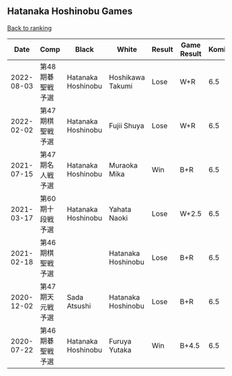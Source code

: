 ## Hatanaka Hoshinobu Games

[Back to ranking](../../index.md)




| **Date** | **Comp** | **Black** | **White** | **Result** | **Game Result** | **Komi** | **Rating** | **Diff** | 
| --- | --- | --- | --- | --- | --- | --- | --- | --- |
| 2022-08-03 | 第48期碁聖戦予選 | Hatanaka Hoshinobu | Hoshikawa Takumi | Lose | W+R | 6.5 | 2213 | 0 | 
| 2022-02-02 | 第47期棋聖戦予選 | Hatanaka Hoshinobu | Fujii Shuya | Lose | W+R | 6.5 | 2213 | 0 | 
| 2021-07-15 | 第47期名人戦予選 | Hatanaka Hoshinobu | Muraoka Mika | Win | B+R | 6.5 | 2213 | 282 | 
| 2021-03-17 | 第60期十段戦予選 | Hatanaka Hoshinobu | Yahata Naoki | Lose | W+2.5 | 6.5 | 1931 | -13 | 
| 2021-02-18 | 第46期棋聖戦予選 |  | Hatanaka Hoshinobu | Lose | B+R | 6.5 | 1944 | -384 | 
| 2020-12-02 | 第47期天元戦予選 | Sada Atsushi | Hatanaka Hoshinobu | Lose | B+R | 6.5 | 2328 | -98 | 
| 2020-07-22 | 第46期碁聖戦予選 | Hatanaka Hoshinobu | Furuya Yutaka | Win | B+4.5 | 6.5 | 2426 | missing |




